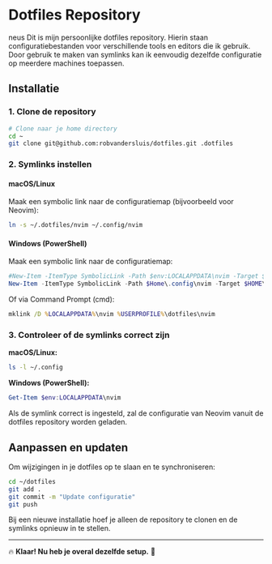 # Dotfiles Repository
 neus 
Dit is mijn persoonlijke dotfiles repository. Hierin staan configuratiebestanden voor verschillende tools en editors die ik gebruik. Door gebruik te maken van symlinks kan ik eenvoudig dezelfde configuratie op meerdere machines toepassen.

## Installatie

### 1. Clone de repository

```sh
# Clone naar je home directory
cd ~
git clone git@github.com:robvandersluis/dotfiles.git .dotfiles
```

### 2. Symlinks instellen

#### macOS/Linux
Maak een symbolic link naar de configuratiemap (bijvoorbeeld voor Neovim):

```sh
ln -s ~/.dotfiles/nvim ~/.config/nvim
```

#### Windows (PowerShell)
Maak een symbolic link naar de configuratiemap:

```powershell
#New-Item -ItemType SymbolicLink -Path $env:LOCALAPPDATA\nvim -Target $HOME\dotfiles\nvim
New-Item -ItemType SymbolicLink -Path $Home\.config\nvim -Target $HOME\.dotfiles\nvim

```

Of via Command Prompt (cmd):

```cmd
mklink /D %LOCALAPPDATA%\nvim %USERPROFILE%\dotfiles\nvim
```

### 3. Controleer of de symlinks correct zijn

**macOS/Linux:**
```sh
ls -l ~/.config
```

**Windows (PowerShell):**
```powershell
Get-Item $env:LOCALAPPDATA\nvim
```

Als de symlink correct is ingesteld, zal de configuratie van Neovim vanuit de dotfiles repository worden geladen.

## Aanpassen en updaten
Om wijzigingen in je dotfiles op te slaan en te synchroniseren:

```sh
cd ~/dotfiles
git add .
git commit -m "Update configuratie"
git push
```

Bij een nieuwe installatie hoef je alleen de repository te clonen en de symlinks opnieuw in te stellen.

---

🔥 **Klaar! Nu heb je overal dezelfde setup.** 🚀


